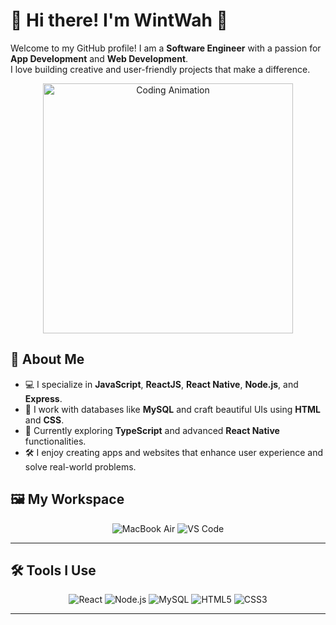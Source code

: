 # 🌟 Hi there! I'm WintWah 👋

Welcome to my GitHub profile! I am a **Software Engineer** with a passion for **App Development** and **Web Development**.  
I love building creative and user-friendly projects that make a difference.
<p align="center">
  <img src="https://media.giphy.com/media/L1R1tvI9svkIWwpVYr/giphy.gif" width="400" alt="Coding Animation">
</p>


## 🚀 About Me
- 💻 I specialize in **JavaScript**, **ReactJS**, **React Native**, **Node.js**, and **Express**.
- 📂 I work with databases like **MySQL** and craft beautiful UIs using **HTML** and **CSS**.
- 🌱 Currently exploring **TypeScript** and advanced **React Native** functionalities.
- 🛠️ I enjoy creating apps and websites that enhance user experience and solve real-world problems.




## 🖼️ My Workspace
<p align="center">
  <img src="https://img.shields.io/badge/MacBook%20Air-Silver?style=for-the-badge&logo=apple&logoColor=white" alt="MacBook Air">
  <img src="https://img.shields.io/badge/Editor-VS%20Code-blue?style=for-the-badge&logo=visual-studio-code&logoColor=white" alt="VS Code">
</p>

---

## 🛠️ Tools I Use
<p align="center">
  <img src="https://img.shields.io/badge/React-blue?style=flat-square&logo=react&logoColor=white" alt="React">
  <img src="https://img.shields.io/badge/Node.js-green?style=flat-square&logo=node.js&logoColor=white" alt="Node.js">
  <img src="https://img.shields.io/badge/MySQL-orange?style=flat-square&logo=mysql&logoColor=white" alt="MySQL">
  <img src="https://img.shields.io/badge/HTML5-red?style=flat-square&logo=html5&logoColor=white" alt="HTML5">
  <img src="https://img.shields.io/badge/CSS3-blue?style=flat-square&logo=css3&logoColor=white" alt="CSS3">
</p>


---


